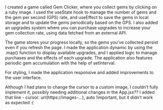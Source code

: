 I created a game called Gem Clicker, where you collect gems by clicking on a ruby image. I used the useState hook to manage the number of gems and the gem per second (GPS) rate, and useEffect to save the gems in local storage and to update the gems periodically based on the GPS. I also added an upgrades system where you can purchase upgrades to increase your gem collection rate, using data fetched from an external API.

The game stores your progress locally, so the gems you've collected persist even if you refresh the page. I made the application dynamic by using the .map() function to display available upgrades, and I applied logic to manage purchases and the effects of each upgrade. The application also features periodic gem accumulation with the help of setInterval.

For styling, I made the application responsive and added improvements to the user interface.

Although I had plans to change the cursor to a custom image, I couldn’t fully implement it, possibly needing additional changes in the App.jsx?? I added that line - cursor: url(https://images-...), auto !important, but it didn’t work as expected :(
